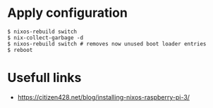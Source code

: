 # Apply configuration
```
$ nixos-rebuild switch
$ nix-collect-garbage -d
$ nixos-rebuild switch # removes now unused boot loader entries
$ reboot
```

# Usefull links
- https://citizen428.net/blog/installing-nixos-raspberry-pi-3/
